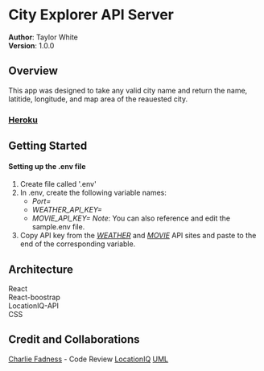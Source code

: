 # City Explorer API Server

**Author**: Taylor White  
**Version**: 1.0.0

## Overview
This app was designed to take any valid city name and return the name, latitide, longitude, and map area of the reauested city.

### [Heroku](https://city-explorer-tw.herokuapp.com)

## Getting Started

#### Setting up the .env file

1. Create file called '.env'
2. In .env, create the following variable names:
    - *Port=*
    - *WEATHER_API_KEY=*
    - *MOVIE_API_KEY=*
    *Note*: You can also reference and edit the sample.env file.
3. Copy API key from the [*WEATHER*](https://www.weatherbit.io) and [*MOVIE*](https://www.themoviedb.org/documentation/api) API sites and paste to  the end of the corresponding variable.

## Architecture
React  
React-boostrap  
LocationIQ-API  
CSS  

## Credit and Collaborations
[Charlie Fadness](https://github.com/fadnesscharlie) - Code Review
[LocationIQ](https://locationiq.com/docs)
[UML](https://drive.google.com/file/d/1dKorR6TiiY-5oosEViZm8Wr3AfR-sUMU/view?usp=sharing)
